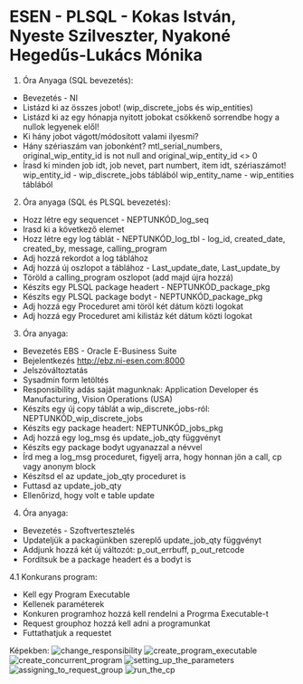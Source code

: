# ESEN - PLSQL - Kokas István, Nyeste Szilveszter, Nyakoné Hegedűs-Lukács Mónika

1. Óra Anyaga (SQL bevezetés):
  - Bevezetés - NI 
  - Listázd ki az összes jobot! (wip_discrete_jobs és wip_entities)
  - Listázd ki az egy hónapja nyitott jobokat csökkenő sorrendbe hogy a nullok legyenek elől!
  - Ki hány jobot vágott/módosított valami ilyesmi?
  - Hány szériaszám van jobonként? mtl_serial_numbers, original_wip_entity_id is not null and original_wip_entity_id <> 0
  - Írasd ki minden job idt, job nevet, part numbert, item idt, szériaszámot! 
    	wip_entity_id - wip_discrete_jobs táblából
	    wip_entity_name - wip_entities táblából

2. Óra anyaga (SQL és PLSQL bevezetés):
  - Hozz létre egy sequencet - NEPTUNKÓD_log_seq
  - Irasd ki a következő elemet
  - Hozz létre egy log táblát - NEPTUNKÓD_log_tbl - log_id, created_date, created_by, message, calling_program
  - Adj hozzá rekordot a log táblához
  - Adj hozzá új oszlopot a táblához - Last_update_date, Last_update_by
  - Töröld a calling_program oszlopot (add majd újra hozzá)
  - Készíts egy PLSQL package headert - NEPTUNKÓD_package_pkg
  - Készíts egy PLSQL package bodyt - NEPTUNKÓD_package_pkg
  - Adj hozzá egy Proceduret ami töröl két dátum közti logokat
  - Adj hozzá egy Proceduret ami kilistáz két dátum közti logokat

3. Óra anyaga:
  - Bevezetés EBS - Oracle E-Business Suite
  - Bejelentkezés http://ebz.ni-esen.com:8000
  - Jelszóváltoztatás
  - Sysadmin form letöltés
  - Responsibility adás saját magunknak: Application Developer és Manufacturing, Vision Operations (USA)
  - Készíts egy új copy táblát a wip_discrete_jobs-ról: NEPTUNKÓD_wip_discrete_jobs
  - Készíts egy package headert: NEPTUNKÓD_jobs_pkg
  - Adj hozzá egy log_msg és update_job_qty függvényt
  - Készíts egy package bodyt ugyanazzal a névvel
  - Írd meg a log_msg proceduret, figyelj arra, hogy honnan jön a call, cp vagy anonym block
  - Készítsd el az update_job_qty proceduret is
  - Futtasd az update_job_qty
  - Ellenőrizd, hogy volt e table update

4. Óra anyaga:
  - Bevezetés - Szoftvertesztelés
  - Updateljük a packagünkben szereplő update_job_qty függvényt
  - Addjunk hozzá két új változót: p_out_errbuff, p_out_retcode
  - Fordítsuk be a package headert és a bodyt is

4.1 Konkurans program:
  - Kell egy Program Executable
  - Kellenek paraméterek
  - Konkuren programhoz hozzá kell rendelni a Progrma Executable-t
  - Request grouphoz hozzá kell adni a programunkat
  - Futtathatjuk a requestet

Képekben:
![change_responsibility](https://github.com/user-attachments/assets/fbcd1ad8-425f-42df-89a8-cb54cc932fb8)
![create_program_executable](https://github.com/user-attachments/assets/e6bf82de-4571-402e-84f6-653082c0522f)
![create_concurrent_program](https://github.com/user-attachments/assets/aae48bed-2e2e-465e-bb1f-9f559e2caee3)
![setting_up_the_parameters](https://github.com/user-attachments/assets/09594437-b9c3-4395-863f-062b207f0648)
![assigning_to_request_group](https://github.com/user-attachments/assets/cb0ff22b-106b-41ac-897e-41832e1dc244)
![run_the_cp](https://github.com/user-attachments/assets/625ccc5c-6c20-4181-a218-a9ac846fcc3d)
